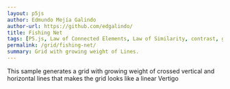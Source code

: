 ```yaml
---
layout: p5js
author: Edmundo Mejía Galindo
author-url: https://github.com/edgalindo/
title: Fishing Net
tags: [P5.js, Law of Connected Elements, Law of Similarity, contrast, grid, repeat]
permalink: /grid/fishing-net/
summary: Grid with growing weight of Lines.
---
```

This sample generates a grid with growing weight of crossed vertical and horizontal lines that makes the grid looks like a linear Vertigo
